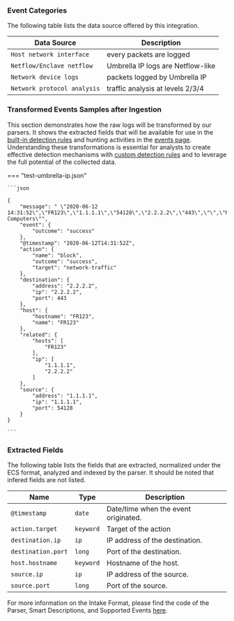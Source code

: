 
### Event Categories


The following table lists the data source offered by this integration.

| Data Source | Description                          |
| ----------- | ------------------------------------ |
| `Host network interface` | every packets are logged |
| `Netflow/Enclave netflow` | Umbrella IP logs are Netflow-like |
| `Network device logs` | packets logged by Umbrella IP |
| `Network protocol analysis` | traffic analysis at levels 2/3/4 |








### Transformed Events Samples after Ingestion

This section demonstrates how the raw logs will be transformed by our parsers. It shows the extracted fields that will be available for use in the [built-in detection rules](/docs/xdr/features/detect/rules_catalog) and hunting activities in the [events page](/docs/xdr/features/investigate/events). Understanding these transformations is essential for analysts to create effective detection mechanisms with [custom detection rules](/docs/xdr/features/detect/sigma) and to leverage the full potential of the collected data.

=== "test-umbrella-ip.json"

    ```json
	
    {
        "message": " \"2020-06-12 14:31:52\",\"FR123\",\"1.1.1.1\",\"54128\",\"2.2.2.2\",\"443\",\"\",\"Roaming Computers\"",
        "event": {
            "outcome": "success"
        },
        "@timestamp": "2020-06-12T14:31:52Z",
        "action": {
            "name": "block",
            "outcome": "success",
            "target": "network-traffic"
        },
        "destination": {
            "address": "2.2.2.2",
            "ip": "2.2.2.2",
            "port": 443
        },
        "host": {
            "hostname": "FR123",
            "name": "FR123"
        },
        "related": {
            "hosts": [
                "FR123"
            ],
            "ip": [
                "1.1.1.1",
                "2.2.2.2"
            ]
        },
        "source": {
            "address": "1.1.1.1",
            "ip": "1.1.1.1",
            "port": 54128
        }
    }
    	
	```





### Extracted Fields

The following table lists the fields that are extracted, normalized under the ECS format, analyzed and indexed by the parser. It should be noted that infered fields are not listed.

| Name | Type | Description                |
| ---- | ---- | ---------------------------|
|`@timestamp` | `date` | Date/time when the event originated. |
|`action.target` | `keyword` | Target of the action |
|`destination.ip` | `ip` | IP address of the destination. |
|`destination.port` | `long` | Port of the destination. |
|`host.hostname` | `keyword` | Hostname of the host. |
|`source.ip` | `ip` | IP address of the source. |
|`source.port` | `long` | Port of the source. |



For more information on the Intake Format, please find the code of the Parser, Smart Descriptions, and Supported Events [here](https://github.com/SEKOIA-IO/intake-formats/tree/main/Umbrella/umbrella-ip).